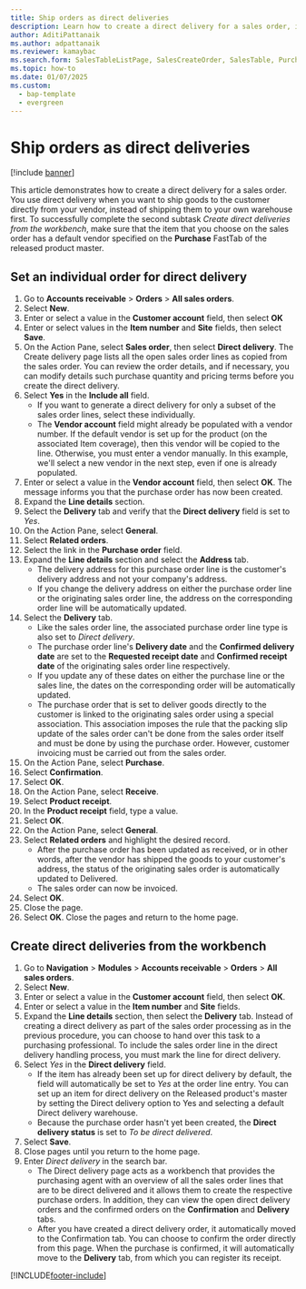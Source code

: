 ```yaml
---
title: Ship orders as direct deliveries
description: Learn how to create a direct delivery for a sales order, including a step-by-step process for setting individual orders for direct delivery. 
author: AditiPattanaik
ms.author: adpattanaik
ms.reviewer: kamaybac
ms.search.form: SalesTableListPage, SalesCreateOrder, SalesTable, PurchCreateFromSalesOrder, VendAccountItemLookup, SalesTableReferences, PurchTable, PurchTablePart, PurchEditLines, PurchTable, PurchTableReferences, MCRDropShipWorkbench, SalesShippingLine
ms.topic: how-to
ms.date: 01/07/2025
ms.custom: 
  - bap-template
  - evergreen
---
```


# Ship orders as direct deliveries

[!include [banner](../../includes/banner.md)]

This article demonstrates how to create a direct delivery for a sales order. You use direct delivery when you want to ship goods to the customer directly from your vendor, instead of shipping them to your own warehouse first. To successfully complete the second subtask *Create direct deliveries from the workbench*, make sure that the item that you choose on the sales order has a default vendor specified on the **Purchase** FastTab of the released product master.

## Set an individual order for direct delivery

1. Go to **Accounts receivable** \> **Orders** \> **All sales orders**.
2. Select **New**.
3. Enter or select a value in the **Customer account** field, then select **OK**
4. Enter or select values in the **Item number** and **Site** fields, then select **Save**.
5. On the Action Pane, select **Sales order**, then select **Direct delivery**. The Create delivery page lists all the open sales order lines as copied from the sales order. You can review the order details, and if necessary, you can modify details such purchase quantity and pricing terms before you create the direct delivery.  
6. Select **Yes** in the **Include all** field.
    - If you want to generate a direct delivery for only a subset of the sales order lines, select these individually.  
    - The **Vendor account** field might already be populated with a vendor number. If the default vendor is set up for the product (on the associated Item coverage), then this vendor will be copied to the line. Otherwise, you must enter a vendor manually. In this example, we'll select a new vendor in the next step, even if one is already populated.
7. Enter or select a value in the **Vendor account** field, then select **OK**. The message informs you that the purchase order has now been created.
8. Expand the **Line details** section.
9. Select the **Delivery** tab and verify that the **Direct delivery** field is set to *Yes*.
10. On the Action Pane, select **General**.
11. Select **Related orders**.
12. Select the link in the **Purchase order** field.
13. Expand the **Line details** section and select the **Address** tab.
    - The delivery address for this purchase order line is the customer's delivery address and not your company's address.  
    - If you change the delivery address on either the purchase order line or the originating sales order line, the address on the corresponding order line will be automatically updated.  
14. Select the **Delivery** tab.
    - Like the sales order line, the associated purchase order line type is also set to *Direct delivery*.  
    - The purchase order line's **Delivery date** and the **Confirmed delivery date** are set to the **Requested receipt date** and **Confirmed receipt date** of the originating sales order line respectively.
    - If you update any of these dates on either the purchase line or the sales line, the dates on the corresponding order will be automatically updated.
    - The purchase order that is set to deliver goods directly to the customer is linked to the originating sales order using a special association. This association imposes the rule that the packing slip update of the sales order can't be done from the sales order itself and must be done by using the purchase order. However, customer invoicing must be carried out from the sales order.  
15. On the Action Pane, select **Purchase**.
16. Select **Confirmation**.
17. Select **OK**.
18. On the Action Pane, select **Receive**.
19. Select **Product receipt**.
20. In the **Product receipt** field, type a value.
21. Select **OK**.
22. On the Action Pane, select **General**.
23. Select **Related orders** and highlight the desired record.
    - After the purchase order has been updated as received, or in other words, after the vendor has shipped the goods to your customer's address, the status of the originating sales order is automatically updated to Delivered.  
    - The sales order can now be invoiced.
24. Select **OK**.
25. Close the page.
26. Select **OK**. Close the pages and return to the home page.

## Create direct deliveries from the workbench

1. Go to **Navigation** \> **Modules** \> **Accounts receivable** \> **Orders** \> **All sales orders**.
2. Select **New**.
3. Enter or select a value in the **Customer account** field, then select **OK**.
4. Enter or select a value in the **Item number** and **Site** fields.
5. Expand the **Line details** section, then select the **Delivery** tab. Instead of creating a direct delivery as part of the sales order processing as in the previous procedure, you can choose to hand over this task to a purchasing professional. To include the sales order line in the direct delivery handling process, you must mark the line for direct delivery.  
6. Select *Yes* in the **Direct delivery** field.
    - If the item has already been set up for direct delivery by default, the field will automatically be set to *Yes* at the order line entry. You can set up an item for direct delivery on the Released product's master by setting the Direct delivery option to Yes and selecting a default Direct delivery warehouse.  
    - Because the purchase order hasn't yet been created, the **Direct delivery status** is set to *To be direct delivered*.
7. Select **Save**.
8. Close pages until you return to the home page.
9. Enter *Direct delivery* in the search bar.
    - The Direct delivery page acts as a workbench that provides the purchasing agent with an overview of all the sales order lines that are to be direct delivered and it allows them to create the respective purchase orders. In addition, they can view the open direct delivery orders and the confirmed orders on the **Confirmation** and **Delivery** tabs.  
    - After you have created a direct delivery order, it automatically moved to the Confirmation tab. You can choose to confirm the order directly from this page. When the purchase is confirmed, it will automatically move to the **Delivery** tab, from which you can register its receipt.  

[!INCLUDE[footer-include](../../../includes/footer-banner.md)]

